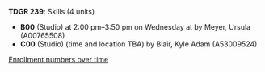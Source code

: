 **TDGR 239**: Skills (4 units)

- **B00** (Studio) at 2:00 pm–3:50 pm on Wednesday at   by Meyer, Ursula (A00765508)
- **C00** (Studio) (time and location TBA) by Blair, Kyle Adam (A53009524)

[Enrollment numbers over time](./TDGR239.tsv)
